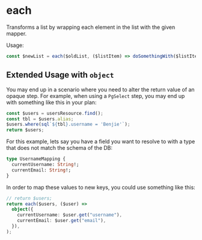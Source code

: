 # each

Transforms a list by wrapping each element in the list with the given mapper.

Usage:

```ts
const $newList = each($oldList, ($listItem) => doSomethingWith($listItem));
```

## Extended Usage with `object`

You may end up in a scenario where you need to alter the return value of an opaque step. For example, when using a `PgSelect` step, you may end up with something like this in your plan:

```ts
const $users = usersResource.find();
const tbl = $users.alias;
$users.where(sql`${tbl}.username = 'Benjie'`);
return $users;
```

For this example, lets say you have a field you want to resolve to with a type that does not match the schema of the DB:

```graphql
type UsernameMapping {
  currentUsername: String!;
  currentEmail: String!;
}

```

In order to map these values to new keys, you could use something like this:

```ts
// return $users;
return each($users, ($user) =>
  object({
    currentUsername: $user.get("username"),
    currentEmail: $user.get("email"),
  }),
);
```
